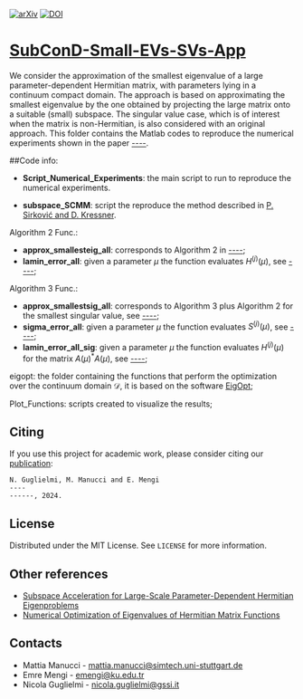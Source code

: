 [![arXiv][arxiv-shield]][arxiv-url]
[![DOI][doi-shield]][doi-url]

# [SubConD-Small-EVs-SVs-App][arxiv-url]

We consider the approximation of the smallest eigenvalue of a large parameter-dependent Hermitian matrix, with parameters lying in a continuum compact domain. The approach is based on approximating the smallest
eigenvalue by the one obtained by projecting the large matrix onto a suitable (small) subspace. The singular value case, which is of interest when the matrix is non-Hermitian, is also considered with an original approach. This folder contains the Matlab codes to reproduce the numerical experiments shown in the paper [----][arxiv-url].

##Code info:

* **Script\_Numerical\_Experiments**: the main script to run to reproduce the numerical experiments.

* **subspace\_SCMM**: script the reproduce the method described in [P. Sirković and D. Kressner][Ref1].

Algorithm 2 Func.:

* **approx\_smallesteig\_all**: corresponds to Algorithm 2 in [----][arxiv-url];
* **lamin\_error\_all**: given a parameter $\mu$ the function evaluates $H^{(j)}(\mu)$, see  [----][arxiv-url]; 


Algorithm 3 Func.:

* **approx\_smallestsig\_all**: corresponds to Algorithm 3 plus Algorithm 2 for the smallest singular value, see [----][arxiv-url];
* **sigma\_error\_all**: given a parameter $\mu$ the function evaluates $S^{(j)}(\mu)$, see [----][arxiv-url]; 
* **lamin\_error_all\_sig**: given a parameter $\mu$ the function evaluates $H^{(j)}(\mu)$ for the matrix $A(\mu)^{*}A(\mu)$, see [----][arxiv-url];


eigopt: the folder containing the functions that perform the optimization over the continuum domain $\mathcal{D}$, it is based on the software [EigOpt][Ref2];

Plot_Functions: scripts created to visualize the results;


## Citing
If you use this project for academic work, please consider citing our
[publication][arxiv-url]:

    N. Guglielmi, M. Manucci and E. Mengi
    ----
    ------, 2024.
    
## License
Distributed under the MIT License. See `LICENSE` for more information.

## Other references

* [Subspace Acceleration for Large-Scale Parameter-Dependent Hermitian Eigenproblems][Ref1]
* [Numerical Optimization of Eigenvalues of Hermitian Matrix Functions][Ref2]

## Contacts

* Mattia Manucci - [mattia.manucci@simtech.uni-stuttgart.de](mattia.manucci@simtech.uni-stuttgart.de)
* Emre Mengi - [emengi@ku.edu.tr](emengi@ku.edu.tr)
* Nicola Guglielmi - [nicola.guglielmi@gssi.it](nicola.guglielmi@gssi.it)



[doi-shield]: https://img.shields.io/badge/DOI-10.5281%20%2F%20zenodo.8335231-blue.svg?style=for-the-badge
[doi-url]: 10.5281/zenodo.13254480
[arxiv-shield]: https://img.shields.io/badge/arXiv-2204.13474-b31b1b.svg?style=for-the-badge
[arxiv-url]:------

[Ref1]: https://doi.org/10.1137/15M1017181
[Ref2]: https://doi.org/10.1137/130933472
